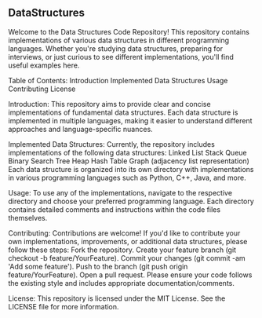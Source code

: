 ## DataStructures

Welcome to the Data Structures Code Repository! This repository contains implementations of various data structures in different programming languages. Whether you're studying data structures, preparing for interviews, or just curious to see different implementations, you'll find useful examples here.

Table of Contents:
Introduction
Implemented Data Structures
Usage
Contributing
License

Introduction:
This repository aims to provide clear and concise implementations of fundamental data structures. Each data structure is implemented in multiple languages, making it easier to understand different approaches and language-specific nuances.

Implemented Data Structures:
Currently, the repository includes implementations of the following data structures:
Linked List
Stack
Queue
Binary Search Tree
Heap
Hash Table
Graph (adjacency list representation)
Each data structure is organized into its own directory with implementations in various programming languages such as Python, C++, Java, and more.

Usage:
To use any of the implementations, navigate to the respective directory and choose your preferred programming language. Each directory contains detailed comments and instructions within the code files themselves.

Contributing:
Contributions are welcome! If you'd like to contribute your own implementations, improvements, or additional data structures, please follow these steps:
Fork the repository.
Create your feature branch (git checkout -b feature/YourFeature).
Commit your changes (git commit -am 'Add some feature').
Push to the branch (git push origin feature/YourFeature).
Open a pull request.
Please ensure your code follows the existing style and includes appropriate documentation/comments.

License:
This repository is licensed under the MIT License. See the LICENSE file for more information.

